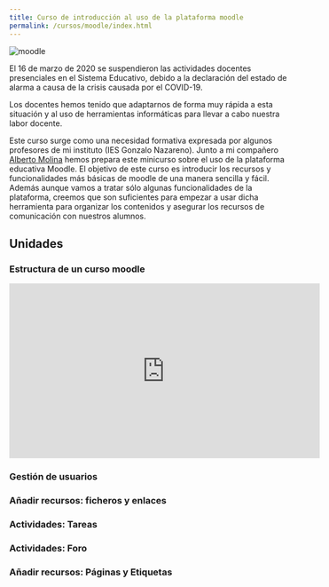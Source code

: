 ```yaml
---
title: Curso de introducción al uso de la plataforma moodle
permalink: /cursos/moodle/index.html
---
```


![moodle](img/moodle.png)

El 16 de marzo de 2020 se suspendieron las actividades docentes presenciales en el Sistema Educativo, debido a la declaración del estado de alarma a causa de la crisis causada por el COVID-19.

Los docentes hemos tenido que adaptarnos de forma muy rápida a esta situación y al uso de herramientas informáticas para llevar a cabo nuestra labor docente.

Este curso surge como una necesidad formativa expresada por algunos profesores de mi instituto (IES Gonzalo Nazareno). Junto a mi compañero [Alberto Molina](https://twitter.com/alberto_molina) hemos prepara este minicurso sobre el uso de la plataforma educativa Moodle. El objetivo de este curso es introducir los recursos y funcionalidades más básicas de moodle de una manera sencilla y fácil. Además aunque vamos a tratar sólo algunas funcionalidades de la plataforma, creemos que son suficientes para empezar a usar dicha herramienta para organizar los contenidos y asegurar los recursos de comunicación con nuestros alumnos.

## Unidades

### Estructura de un curso moodle

<iframe width="560" height="315" src="https://www.youtube.com/embed/i95Ry6RveGU" frameborder="0" allow="autoplay; encrypted-media" allowfullscreen></iframe>

### Gestión de usuarios

### Añadir recursos: ficheros y enlaces

### Actividades: Tareas

### Actividades: Foro

### Añadir recursos: Páginas y Etiquetas
